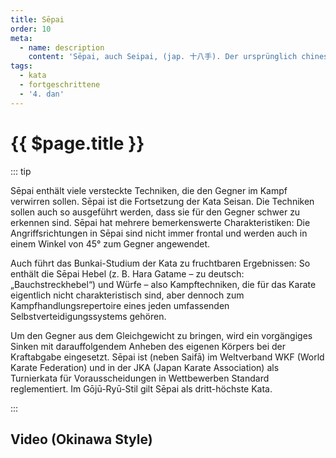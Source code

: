 ```yaml
---
title: Sēpai
order: 10
meta:
  - name: description 
    content: 'Sēpai, auch Seipai, (jap. 十八手). Der ursprünglich chinesische Name der Kata (chinesisch Shi Ba Shou) bedeutet übersetzt die Zahl 18. Diese Bezeichnung ist auf die darin enthaltenen 18 Hand- und Beintechniken zurückzuführen. Sēpai hat ihren Ursprung in der chinesischen Form Shiba Luohan Quan aus dem Shaolin Quan-Stil.' 
tags:
  - kata
  - fortgeschrittene
  - '4. dan'
---
```


# {{ $page.title }}

<ShowDescription />

::: tip

Sēpai enthält viele versteckte Techniken, die den Gegner im Kampf verwirren sollen. Sēpai ist die Fortsetzung der Kata Seisan. Die Techniken sollen auch so ausgeführt werden, dass sie für den Gegner schwer zu erkennen sind. Sēpai hat mehrere bemerkenswerte Charakteristiken: Die Angriffsrichtungen in Sēpai sind nicht immer frontal und werden auch in einem Winkel von 45° zum Gegner angewendet.

Auch führt das Bunkai-Studium der Kata zu fruchtbaren Ergebnissen: So enthält die Sēpai Hebel (z. B. Hara Gatame – zu deutsch: „Bauchstreckhebel“) und Würfe – also Kampftechniken, die für das Karate eigentlich nicht charakteristisch sind, aber dennoch zum Kampfhandlungsrepertoire eines jeden umfassenden Selbstverteidigungssystems gehören.

Um den Gegner aus dem Gleichgewicht zu bringen, wird ein vorgängiges Sinken mit darauffolgendem Anheben des eigenen Körpers bei der Kraftabgabe eingesetzt. Sēpai ist (neben Saifā) im Weltverband WKF (World Karate Federation) und in der JKA (Japan Karate Association) als Turnierkata für Vorausscheidungen in Wettbewerben Standard reglementiert. Im Gōjū-Ryū-Stil gilt Sēpai als dritt-höchste Kata.

:::

## Video (Okinawa Style)

<YouTube videoid="fswM6YOxj7k" />